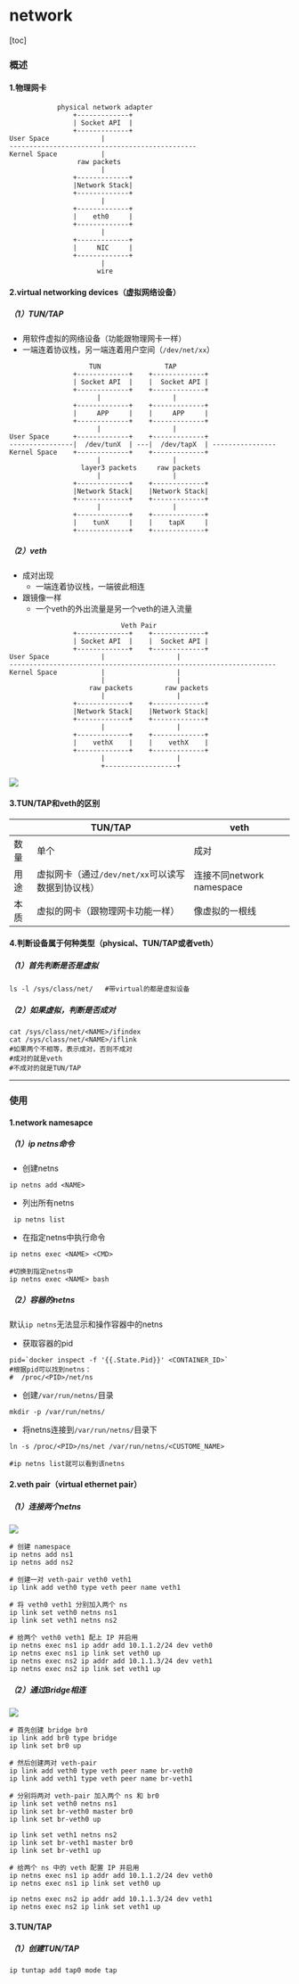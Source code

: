 # network

[toc]

### 概述

#### 1.物理网卡
```            
            physical network adapter
                +-------------+   
                | Socket API  |   
                +-------------+              
User Space             |
-----------------------------------------------
Kernel Space           |
                 raw packets
                       |              
                +-------------+  
                |Network Stack|   
                +-------------+  
                       |                  
                +-------------+   
                |    eth0     |  
                +-------------+  
                       |                  
                +-------------+   
                |     NIC     |  
                +-------------+      
                       |   
                      wire
```

#### 2.virtual networking devices（虚拟网络设备）

##### （1）TUN/TAP
* 用软件虚拟的网络设备（功能跟物理网卡一样）
* 一端连着协议栈，另一端连着用户空间（`/dev/net/xx`）
```
                    TUN                TAP
                +-------------+    +-------------+
                | Socket API  |    |  Socket API |
                +-------------+    +-------------+
                      |                  |
                +-------------+    +-------------+
                |     APP     |    |     APP     |
                +-------------+    +-------------+
                      |                  |
User Space      +-------------+    +-------------+
----------------|  /dev/tunX  | ---|  /dev/tapX  | ----------------
Kernel Space    +-------------+    +-------------+
                      |                  |
                  layer3 packets     raw packets
                      |                  |
                +-------------+    +-------------+
                |Network Stack|    |Network Stack|
                +-------------+    +-------------+
                      |                  |
                +-------------+    +-------------+
                |    tunX     |    |    tapX     |
                +-------------+    +-------------+
```

##### （2）veth
* 成对出现
  * 一端连着协议栈，一端彼此相连
* 跟镜像一样
  * 一个veth的外出流量是另一个veth的进入流量
```
                            Veth Pair
                +-------------+    +-------------+
                | Socket API  |    |  Socket API |
                +-------------+    +-------------+
User Space             |                  |
-------------------------------------------------------------------
Kernel Space           |                  |
                       |                  |
                    raw packets        raw packets
                       |                  |
                +-------------+    +-------------+
                |Network Stack|    |Network Stack|
                +-------------+    +-------------+
                       |                  |
                +-------------+    +-------------+
                |    vethX    |    |    vethX    |
                +-------------+    +-------------+
                       |                  |
                       +------------------+

```
![](./imgs/network_01.png)

#### 3.TUN/TAP和veth的区别
||TUN/TAP|veth|
|-|-|-|
|数量|单个|成对|
|用途|虚拟网卡（通过`/dev/net/xx`可以读写数据到协议栈）|连接不同network namespace|
|本质|虚拟的网卡（跟物理网卡功能一样）|像虚拟的一根线|

#### 4.判断设备属于何种类型（physical、TUN/TAP或者veth）

##### （1）首先判断是否是虚拟
```shell
ls -l /sys/class/net/   #带virtual的都是虚拟设备
```

##### （2）如果虚拟，判断是否成对
```shell
cat /sys/class/net/<NAME>/ifindex
cat /sys/class/net/<NAME>/iflink
#如果两个不相等，表示成对，否则不成对
#成对的就是veth
#不成对的就是TUN/TAP
```

***

### 使用
#### 1.network namesapce

##### （1）ip netns命令

* 创建netns
```shell
ip netns add <NAME>
```

* 列出所有netns
```shell
 ip netns list
```

* 在指定netns中执行命令
```shell
ip netns exec <NAME> <CMD>

#切换到指定netns中
ip netns exec <NAME> bash
```

##### （2）容器的netns
默认`ip netns`无法显示和操作容器中的netns
* 获取容器的pid
```shell
pid=`docker inspect -f '{{.State.Pid}}' <CONTAINER_ID>`
#根据pid可以找到netns：
#  /proc/<PID>/net/ns
```

* 创建`/var/run/netns/`目录
```shell
mkdir -p /var/run/netns/
```

* 将netns连接到`/var/run/netns/`目录下
```shell
ln -s /proc/<PID>/ns/net /var/run/netns/<CUSTOME_NAME>

#ip netns list就可以看到该netns
```

#### 2.veth pair（virtual ethernet pair）

##### （1）连接两个netns
![](./imgs/network_02.png)
```shell
# 创建 namespace
ip netns add ns1
ip netns add ns2

# 创建一对 veth-pair veth0 veth1
ip link add veth0 type veth peer name veth1

# 将 veth0 veth1 分别加入两个 ns
ip link set veth0 netns ns1
ip link set veth1 netns ns2

# 给两个 veth0 veth1 配上 IP 并启用
ip netns exec ns1 ip addr add 10.1.1.2/24 dev veth0
ip netns exec ns1 ip link set veth0 up
ip netns exec ns2 ip addr add 10.1.1.3/24 dev veth1
ip netns exec ns2 ip link set veth1 up
```

##### （2）通过Bridge相连
![](./imgs/network_03.png)
```shell
# 首先创建 bridge br0
ip link add br0 type bridge
ip link set br0 up

# 然后创建两对 veth-pair
ip link add veth0 type veth peer name br-veth0
ip link add veth1 type veth peer name br-veth1

# 分别将两对 veth-pair 加入两个 ns 和 br0
ip link set veth0 netns ns1
ip link set br-veth0 master br0
ip link set br-veth0 up

ip link set veth1 netns ns2
ip link set br-veth1 master br0
ip link set br-veth1 up

# 给两个 ns 中的 veth 配置 IP 并启用
ip netns exec ns1 ip addr add 10.1.1.2/24 dev veth0
ip netns exec ns1 ip link set veth0 up

ip netns exec ns2 ip addr add 10.1.1.3/24 dev veth1
ip netns exec ns2 ip link set veth1 up
```

#### 3.TUN/TAP

##### （1）创建TUN/TAP
```shell
ip tuntap add tap0 mode tap
```
